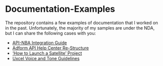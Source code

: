 # Documentation-Examples
The repository contains a few examples of documentation that I worked on in the past. Unfortunately, the majority of my samples are under the NDA, but I can share the following cases with you:
- [API-NBA Integration Guide](https://github.com/AlexAlexAlex333666999/Documentation-Examples/tree/API-NBA-Integration-Guide)
- [Adform API Help Center Re-Structure](https://github.com/AlexAlexAlex333666999/Documentation-Examples/tree/Adform-API-Help-Center-Re-Structure)
- [‘How to Launch a Satellite’ Project](https://github.com/AlexAlexAlex333666999/Documentation-Examples/tree/'How-to-Launch-a-Satellite'-Project)
- [Uxcel Voice and Tone Guidelines](https://github.com/AlexAlexAlex333666999/Documentation-Examples/tree/Uxcel-Voice-and-Tone-Guidelines)
